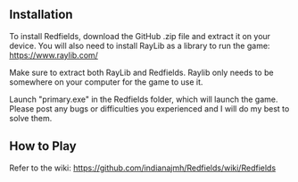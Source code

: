 ## Installation
To install Redfields, download the GitHub .zip file and extract it on your device. 
You will also need to install RayLib as a library to run the game:
https://www.raylib.com/

Make sure to extract both RayLib and Redfields. 
Raylib only needs to be somewhere on your computer for the game to use it.

Launch "primary.exe" in the Redfields folder, which will launch the game.
Please post any bugs or difficulties you experienced and I will do my best to solve them.

## How to Play
Refer to the wiki: https://github.com/indianajmh/Redfields/wiki/Redfields
